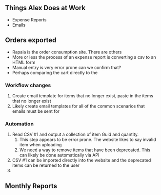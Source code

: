 


## Things Alex Does at Work

- Expense Reports
- Emails

## Orders exported
- Rapala is the order consumption site.  There are others
- More or less the process of an expense report is converting a csv to an HTML form
- Manual entry is very error prone can we confirm that?
- Perhaps comparing the cart directly to the

### Workflow changes
1. Create email template for items that no longer exist, paste in the items that no longer exist
2. Likely create email templates for all of the common scenarios that emails must be sent for

### Automation
 1. Read CSV #1 and output a collection of item Guid and quantity. 
	 1. This step appears to be error prone. The website likes to say invalid item when uploading
	 2. We need a way to remove items that have been deprecated. This can likely be done automatically via API
2. CSV #1 can be imported directly into the website and the deprecated items can be returned to the user
3. 



## Monthly Reports